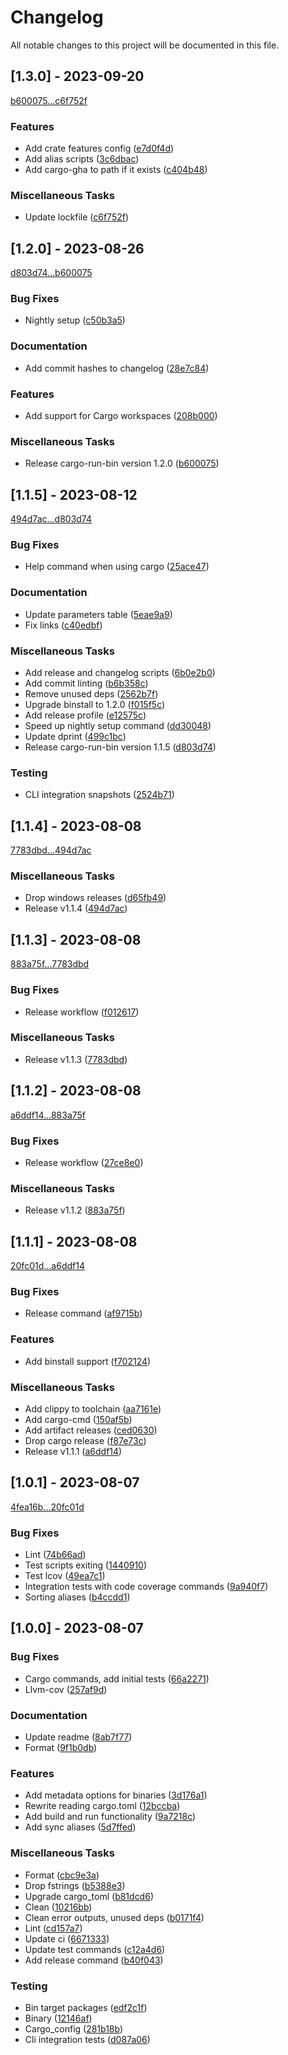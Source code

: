 # Changelog

All notable changes to this project will be documented in this file.

## [1.3.0] - 2023-09-20

[b600075...c6f752f](https://github.com/dustinblackman/cargo-run-bin/compare/b600075b1af551d509fdf9fcfeeff97d74c5d446...c6f752f24a01077fb260c9561c7b4aeed1972fdf)

### Features

- Add crate features config ([e7d0f4d](https://github.com/dustinblackman/cargo-run-bin/commit/e7d0f4d9ccff32aeb9a04088d84ce933d85d4885))
- Add alias scripts ([3c6dbac](https://github.com/dustinblackman/cargo-run-bin/commit/3c6dbace4e5f2e1442f7da9805aa5a61e8ba5c9b))
- Add cargo-gha to path if it exists ([c404b48](https://github.com/dustinblackman/cargo-run-bin/commit/c404b480e17e9abf12586dc865111d7546609849))

### Miscellaneous Tasks

- Update lockfile ([c6f752f](https://github.com/dustinblackman/cargo-run-bin/commit/c6f752f24a01077fb260c9561c7b4aeed1972fdf))

## [1.2.0] - 2023-08-26

[d803d74...b600075](https://github.com/dustinblackman/cargo-run-bin/compare/d803d74f79384f6b9707eecc6bc58a156f7d3ba4...b600075b1af551d509fdf9fcfeeff97d74c5d446)

### Bug Fixes

- Nightly setup ([c50b3a5](https://github.com/dustinblackman/cargo-run-bin/commit/c50b3a520f5f0aee7579f816fc8b89b6309fd5d5))

### Documentation

- Add commit hashes to changelog ([28e7c84](https://github.com/dustinblackman/cargo-run-bin/commit/28e7c8488da0972b382cb729ad07e208b3535e81))

### Features

- Add support for Cargo workspaces ([208b000](https://github.com/dustinblackman/cargo-run-bin/commit/208b000f47ee7666009a066a9f2a5124275ea381))

### Miscellaneous Tasks

- Release cargo-run-bin version 1.2.0 ([b600075](https://github.com/dustinblackman/cargo-run-bin/commit/b600075b1af551d509fdf9fcfeeff97d74c5d446))

## [1.1.5] - 2023-08-12

[494d7ac...d803d74](https://github.com/dustinblackman/cargo-run-bin/compare/494d7acfefc7ac8a3e2124b50fcd3f951fc5d196...d803d74f79384f6b9707eecc6bc58a156f7d3ba4)

### Bug Fixes

- Help command when using cargo ([25ace47](https://github.com/dustinblackman/cargo-run-bin/commit/25ace47c61a1c7d4e46d734619917ac8539fa2df))

### Documentation

- Update parameters table ([5eae9a9](https://github.com/dustinblackman/cargo-run-bin/commit/5eae9a9968478e7fc1eeae6b14333ef83e8283c7))
- Fix links ([c40edbf](https://github.com/dustinblackman/cargo-run-bin/commit/c40edbfb888aec37400dd70bc5dc39b60d5e65b8))

### Miscellaneous Tasks

- Add release and changelog scripts ([6b0e2b0](https://github.com/dustinblackman/cargo-run-bin/commit/6b0e2b0d9b6ce0bd6302ca87f38d592ef22824a4))
- Add commit linting ([b6b358c](https://github.com/dustinblackman/cargo-run-bin/commit/b6b358cc5781b899d8362ae153564ff9060feda5))
- Remove unused deps ([2562b7f](https://github.com/dustinblackman/cargo-run-bin/commit/2562b7f16e7b0bed1c92bc1a83301fae5d1697eb))
- Upgrade binstall to 1.2.0 ([f015f5c](https://github.com/dustinblackman/cargo-run-bin/commit/f015f5ca265c7d0ac9af9db364e7e1456355d956))
- Add release profile ([e12575c](https://github.com/dustinblackman/cargo-run-bin/commit/e12575ced1d842c29158f17c9826e6fd24517883))
- Speed up nightly setup command ([dd30048](https://github.com/dustinblackman/cargo-run-bin/commit/dd30048696a9e7e013415a0ba8820d6afeb763a7))
- Update dprint ([499c1bc](https://github.com/dustinblackman/cargo-run-bin/commit/499c1bccc3e1b5b7cb4a61f6610892c2c9fbb5b6))
- Release cargo-run-bin version 1.1.5 ([d803d74](https://github.com/dustinblackman/cargo-run-bin/commit/d803d74f79384f6b9707eecc6bc58a156f7d3ba4))

### Testing

- CLI integration snapshots ([2524b71](https://github.com/dustinblackman/cargo-run-bin/commit/2524b7111f7cb2ac6cbc31f07143c6702f0844ac))

## [1.1.4] - 2023-08-08

[7783dbd...494d7ac](https://github.com/dustinblackman/cargo-run-bin/compare/7783dbd4b9f2460c5900c7e00b65d9ec2ab4e54b...494d7acfefc7ac8a3e2124b50fcd3f951fc5d196)

### Miscellaneous Tasks

- Drop windows releases ([d65fb49](https://github.com/dustinblackman/cargo-run-bin/commit/d65fb495283573ee2ecac0c7edba66c9551b6a95))
- Release v1.1.4 ([494d7ac](https://github.com/dustinblackman/cargo-run-bin/commit/494d7acfefc7ac8a3e2124b50fcd3f951fc5d196))

## [1.1.3] - 2023-08-08

[883a75f...7783dbd](https://github.com/dustinblackman/cargo-run-bin/compare/883a75ffad28d62d29c7ab87b7cc8bc186898dea...7783dbd4b9f2460c5900c7e00b65d9ec2ab4e54b)

### Bug Fixes

- Release workflow ([f012617](https://github.com/dustinblackman/cargo-run-bin/commit/f012617a3993c58608bcffe9e2d4b9379bbc25d9))

### Miscellaneous Tasks

- Release v1.1.3 ([7783dbd](https://github.com/dustinblackman/cargo-run-bin/commit/7783dbd4b9f2460c5900c7e00b65d9ec2ab4e54b))

## [1.1.2] - 2023-08-08

[a6ddf14...883a75f](https://github.com/dustinblackman/cargo-run-bin/compare/a6ddf14394f1c251f55899257931a374466bed76...883a75ffad28d62d29c7ab87b7cc8bc186898dea)

### Bug Fixes

- Release workflow ([27ce8e0](https://github.com/dustinblackman/cargo-run-bin/commit/27ce8e0f63a4a7181ba780791ac8a206fbbe5d5d))

### Miscellaneous Tasks

- Release v1.1.2 ([883a75f](https://github.com/dustinblackman/cargo-run-bin/commit/883a75ffad28d62d29c7ab87b7cc8bc186898dea))

## [1.1.1] - 2023-08-08

[20fc01d...a6ddf14](https://github.com/dustinblackman/cargo-run-bin/compare/20fc01d5b8e059556e8a28f33a039d28246c7a5f...a6ddf14394f1c251f55899257931a374466bed76)

### Bug Fixes

- Release command ([af9715b](https://github.com/dustinblackman/cargo-run-bin/commit/af9715b4f741ede4556a6fecfb8d70a9dbd32a9a))

### Features

- Add binstall support ([f702124](https://github.com/dustinblackman/cargo-run-bin/commit/f702124692e23f8c14040cf0935b90c4877ed4ee))

### Miscellaneous Tasks

- Add clippy to toolchain ([aa7161e](https://github.com/dustinblackman/cargo-run-bin/commit/aa7161e0bf3ff522144e318b26746359801b0b07))
- Add cargo-cmd ([150af5b](https://github.com/dustinblackman/cargo-run-bin/commit/150af5b4e1a75f5ca7b816716dbbcd2be0c66000))
- Add artifact releases ([ced0630](https://github.com/dustinblackman/cargo-run-bin/commit/ced06305199c2a47b3465ba23efeeccfd9dfb722))
- Drop cargo release ([f87e73c](https://github.com/dustinblackman/cargo-run-bin/commit/f87e73c8a2b6fa68832363b0e28f3c106f5a622b))
- Release v1.1.1 ([a6ddf14](https://github.com/dustinblackman/cargo-run-bin/commit/a6ddf14394f1c251f55899257931a374466bed76))

## [1.0.1] - 2023-08-07

[4fea16b...20fc01d](https://github.com/dustinblackman/cargo-run-bin/compare/4fea16bbee89161b192488e7aa5fe728e6b0f970...20fc01d5b8e059556e8a28f33a039d28246c7a5f)

### Bug Fixes

- Lint ([74b66ad](https://github.com/dustinblackman/cargo-run-bin/commit/74b66ad09d2346e7def0ea7275e16f4bd37bd5e6))
- Test scripts exiting ([1440910](https://github.com/dustinblackman/cargo-run-bin/commit/1440910eadfc638cb6a1da65807a2e24bb7e0a97))
- Test lcov ([49ea7c1](https://github.com/dustinblackman/cargo-run-bin/commit/49ea7c10cb3a311dc10dd4bef2f9a76668419378))
- Integration tests with code coverage commands ([9a940f7](https://github.com/dustinblackman/cargo-run-bin/commit/9a940f7dee59fca6136d4f82a39b141fae95f580))
- Sorting aliases ([b4ccdd1](https://github.com/dustinblackman/cargo-run-bin/commit/b4ccdd189376506d64d1911de0f17e3c49dda0d0))

## [1.0.0] - 2023-08-07

### Bug Fixes

- Cargo commands, add initial tests ([66a2271](https://github.com/dustinblackman/cargo-run-bin/commit/66a2271ca4ea57013d85d36a528c749d057d2959))
- Llvm-cov ([257af9d](https://github.com/dustinblackman/cargo-run-bin/commit/257af9dc7903eddcf923e0ab55b3575917d0baaf))

### Documentation

- Update readme ([8ab7f77](https://github.com/dustinblackman/cargo-run-bin/commit/8ab7f777fcbd99bb1e50067476ad621b0102013e))
- Format ([9f1b0db](https://github.com/dustinblackman/cargo-run-bin/commit/9f1b0dbba03293a3f120bfc8f4dcf0eeb1540734))

### Features

- Add metadata options for binaries ([3d176a1](https://github.com/dustinblackman/cargo-run-bin/commit/3d176a170b7b1bec81eb8a06d98706164b218657))
- Rewrite reading cargo.toml ([12bccba](https://github.com/dustinblackman/cargo-run-bin/commit/12bccbaf5e60f7781f27b6b28fb9c4bd0922acc4))
- Add build and run functionality ([9a7218c](https://github.com/dustinblackman/cargo-run-bin/commit/9a7218c20c09797097b518a605c1d2b6c365ec30))
- Add sync aliases ([5d7ffed](https://github.com/dustinblackman/cargo-run-bin/commit/5d7ffed87bb9ff7b78ce7a228379a35492e45f11))

### Miscellaneous Tasks

- Format ([cbc9e3a](https://github.com/dustinblackman/cargo-run-bin/commit/cbc9e3ab710c863ef28fcb68583ab4bb07c9dadc))
- Drop fstrings ([b5388e3](https://github.com/dustinblackman/cargo-run-bin/commit/b5388e33b000d54444fa5213472546eb3164872d))
- Upgrade cargo_toml ([b81dcd6](https://github.com/dustinblackman/cargo-run-bin/commit/b81dcd607089b05eb939e915514334b070a4bb35))
- Clean ([10216bb](https://github.com/dustinblackman/cargo-run-bin/commit/10216bb2399e3d22ef71f6d87954cf207eab1ee0))
- Clean error outputs, unused deps ([b0171f4](https://github.com/dustinblackman/cargo-run-bin/commit/b0171f4a4d321dae6c783d224ab645ffaa67a555))
- Lint ([cd157a7](https://github.com/dustinblackman/cargo-run-bin/commit/cd157a727734d06322a4941ff35aa3db6a092670))
- Update ci ([6671333](https://github.com/dustinblackman/cargo-run-bin/commit/6671333b5978890d804b2be71f2d3f2f1299f83e))
- Update test commands ([c12a4d6](https://github.com/dustinblackman/cargo-run-bin/commit/c12a4d6c90aed2cc944082dae4f779a5cd8cc5cf))
- Add release command ([b40f043](https://github.com/dustinblackman/cargo-run-bin/commit/b40f0436e8eb231975168fda87fdb8da0f675d0a))

### Testing

- Bin target packages ([edf2c1f](https://github.com/dustinblackman/cargo-run-bin/commit/edf2c1f905c28f68244f5af65bdf79e55b233d8f))
- Binary ([12146af](https://github.com/dustinblackman/cargo-run-bin/commit/12146afcb515b837a36900afcc3185a0987aec36))
- Cargo_config ([281b18b](https://github.com/dustinblackman/cargo-run-bin/commit/281b18b52516c8af89f16e2266c11aa33e321939))
- Cli integration tests ([d087a06](https://github.com/dustinblackman/cargo-run-bin/commit/d087a066c3b160240a33c7096e38d3414b8fcaf1))

<!-- generated by git-cliff -->
